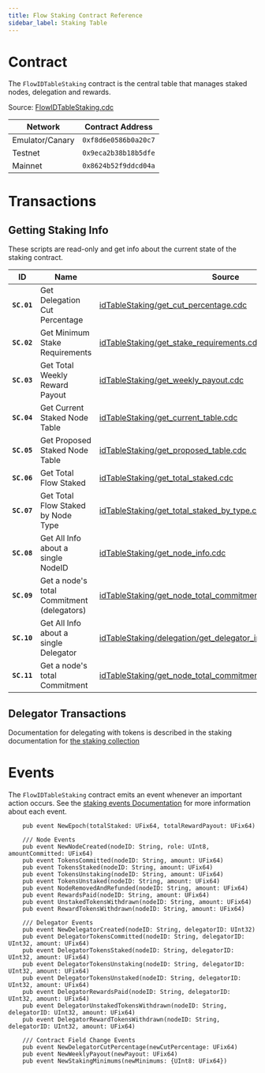 ```yaml
---
title: Flow Staking Contract Reference
sidebar_label: Staking Table
---
```


# Contract

The `FlowIDTableStaking` contract is the central table that manages staked nodes, delegation and rewards.

Source: [FlowIDTableStaking.cdc](https://github.com/onflow/flow-core-contracts/blob/master/contracts/FlowIDTableStaking.cdc)

| Network         | Contract Address     |
| --------------- | -------------------- |
| Emulator/Canary | `0xf8d6e0586b0a20c7` |
| Testnet         | `0x9eca2b38b18b5dfe` |
| Mainnet         | `0x8624b52f9ddcd04a` |

# Transactions

## Getting Staking Info

These scripts are read-only and get info about the current state of the staking contract.

| ID        | Name                                       | Source |
|-----------|--------------------------------------------|--------|
|**`SC.01`**| Get Delegation Cut Percentage              | [idTableStaking/get_cut_percentage.cdc](https://github.com/onflow/flow-core-contracts/blob/master/transactions/idTableStaking/scripts/get_cut_percentage.cdc) |
|**`SC.02`**| Get Minimum Stake Requirements             | [idTableStaking/get_stake_requirements.cdc](https://github.com/onflow/flow-core-contracts/blob/master/transactions/idTableStaking/scripts/get_stake_requirements.cdc) |
|**`SC.03`**| Get Total Weekly Reward Payout             | [idTableStaking/get_weekly_payout.cdc](https://github.com/onflow/flow-core-contracts/blob/master/transactions/idTableStaking/scripts/get_weekly_payout.cdc) |
|**`SC.04`**| Get Current Staked Node Table              | [idTableStaking/get_current_table.cdc](https://github.com/onflow/flow-core-contracts/blob/master/transactions/idTableStaking/scripts/get_current_table.cdc) |
|**`SC.05`**| Get Proposed Staked Node Table             | [idTableStaking/get_proposed_table.cdc](https://github.com/onflow/flow-core-contracts/blob/master/transactions/idTableStaking/scripts/get_proposed_table.cdc) |
|**`SC.06`**| Get Total Flow Staked                      | [idTableStaking/get_total_staked.cdc](https://github.com/onflow/flow-core-contracts/blob/master/transactions/idTableStaking/scripts/get_total_staked.cdc) |
|**`SC.07`**| Get Total Flow Staked by Node Type         | [idTableStaking/get_total_staked_by_type.cdc](https://github.com/onflow/flow-core-contracts/blob/master/transactions/idTableStaking/scripts/get_total_staked_by_type.cdc) | 
|**`SC.08`**| Get All Info about a single NodeID         | [idTableStaking/get_node_info.cdc](https://github.com/onflow/flow-core-contracts/blob/master/transactions/idTableStaking/scripts/get_node_info.cdc) |
|**`SC.09`**| Get a node's total Commitment (delegators) | [idTableStaking/get_node_total_commitment.cdc](https://github.com/onflow/flow-core-contracts/blob/master/transactions/idTableStaking/scripts/get_node_total_commitment.cdc) |
|**`SC.10`**| Get All Info about a single Delegator      | [idTableStaking/delegation/get_delegator_info.cdc](https://github.com/onflow/flow-core-contracts/blob/master/transactions/idTableStaking/delegation/get_delegator_info.cdc) |
|**`SC.11`**| Get a node's total Commitment              | [idTableStaking/get_node_total_commitment_without_delegators.cdc](https://github.com/onflow/flow-core-contracts/blob/master/transactions/idTableStaking/scripts/get_node_total_commitment_without_delegators.cdc) |

## Delegator Transactions

Documentation for delegating with tokens is described in the staking documentation
for [the staking collection](../run-and-secure/staking/14-staking-collection.md)

# Events

The `FlowIDTableStaking` contract emits an event whenever an important action occurs.
See the [staking events Documentation](../../references/run-and-secure/staking/07-staking-scripts-events.md) for more information about each event.

```cadence
    pub event NewEpoch(totalStaked: UFix64, totalRewardPayout: UFix64)

    /// Node Events
    pub event NewNodeCreated(nodeID: String, role: UInt8, amountCommitted: UFix64)
    pub event TokensCommitted(nodeID: String, amount: UFix64)
    pub event TokensStaked(nodeID: String, amount: UFix64)
    pub event TokensUnstaking(nodeID: String, amount: UFix64)
    pub event TokensUnstaked(nodeID: String, amount: UFix64)
    pub event NodeRemovedAndRefunded(nodeID: String, amount: UFix64)
    pub event RewardsPaid(nodeID: String, amount: UFix64)
    pub event UnstakedTokensWithdrawn(nodeID: String, amount: UFix64)
    pub event RewardTokensWithdrawn(nodeID: String, amount: UFix64)

    /// Delegator Events
    pub event NewDelegatorCreated(nodeID: String, delegatorID: UInt32)
    pub event DelegatorTokensCommitted(nodeID: String, delegatorID: UInt32, amount: UFix64)
    pub event DelegatorTokensStaked(nodeID: String, delegatorID: UInt32, amount: UFix64)
    pub event DelegatorTokensUnstaking(nodeID: String, delegatorID: UInt32, amount: UFix64)
    pub event DelegatorTokensUnstaked(nodeID: String, delegatorID: UInt32, amount: UFix64)
    pub event DelegatorRewardsPaid(nodeID: String, delegatorID: UInt32, amount: UFix64)
    pub event DelegatorUnstakedTokensWithdrawn(nodeID: String, delegatorID: UInt32, amount: UFix64)
    pub event DelegatorRewardTokensWithdrawn(nodeID: String, delegatorID: UInt32, amount: UFix64)

    /// Contract Field Change Events
    pub event NewDelegatorCutPercentage(newCutPercentage: UFix64)
    pub event NewWeeklyPayout(newPayout: UFix64)
    pub event NewStakingMinimums(newMinimums: {UInt8: UFix64})
```

